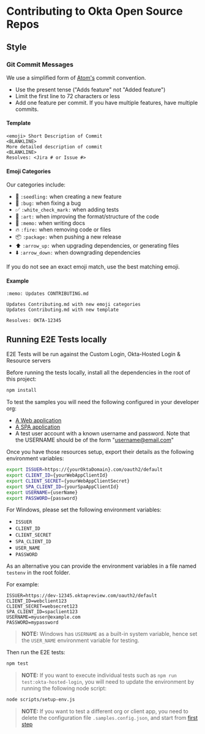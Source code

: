# Contributing to Okta Open Source Repos

## Style

### Git Commit Messages

We use a simplified form of [Atom's](https://github.com/atom/atom/blob/master/CONTRIBUTING.md#git-commit-messages) commit convention.

  * Use the present tense ("Adds feature" not "Added feature")
  * Limit the first line to 72 characters or less
  * Add one feature per commit. If you have multiple features, have multiple commits.

#### Template

    <emoji> Short Description of Commit
    <BLANKLINE>
    More detailed description of commit
    <BLANKLINE>
    Resolves: <Jira # or Issue #>

#### Emoji Categories
Our categories include:
  * :seedling: `:seedling:` when creating a new feature
  * :bug: `:bug:` when fixing a bug
  * :white_check_mark: `:white_check_mark:` when adding tests
  * :art: `:art:` when improving the format/structure of the code
  * :memo: `:memo:` when writing docs
  * :fire: `:fire:` when removing code or files
  * :package: `:package:` when pushing a new release
  * :arrow_up: `:arrow_up:` when upgrading dependencies, or generating files
  * :arrow_down: `:arrow_down:` when downgrading dependencies

If you do not see an exact emoji match, use the best matching emoji.

#### Example
    :memo: Updates CONTRIBUTING.md

    Updates Contributing.md with new emoji categories
    Updates Contributing.md with new template

    Resolves: OKTA-12345

## Running E2E Tests locally

E2E Tests will be run against the Custom Login, Okta-Hosted Login & Resource servers

Before running the tests locally, install all the dependencies in the root of this project:
```bash
npm install
```
To test the samples you will need the following configured in your developer org:
* [A Web application](/okta-hosted-login#prerequisites)
* [A SPA application](https://github.com/okta/samples-js-angular/tree/master/okta-hosted-login#prerequisites)
* A test user account with a known username and password.  Note that the USERNAME should be of the form "username@email.com"

Once you have those resources setup, export their details as the following environment variables:

```bash
export ISSUER=https://{yourOktaDomain}.com/oauth2/default
export CLIENT_ID={yourWebAppClientId}
export CLIENT_SECRET={yourWebAppClientSecret}
export SPA_CLIENT_ID={yourSpaAppClientId}
export USERNAME={userName}
export PASSWORD={password}
```

For Windows, please set the following environment variables:
- `ISSUER`
- `CLIENT_ID`
- `CLIENT_SECRET`
- `SPA_CLIENT_ID`
- `USER_NAME`
- `PASSWORD`

As an alternative you can provide the environment variables in a file named `testenv` in the root folder.

For example:

```
ISSUER=https://dev-12345.oktapreview.com/oauth2/default
CLIENT_ID=webclient123
CLIENT_SECRET=websecret123
SPA_CLIENT_ID=spaclient123
USERNAME=myuser@example.com
PASSWORD=mypassword
```

> **NOTE:** Windows has `USERNAME` as a built-in system variable, hence set the `USER_NAME` environment variable for testing.

Then run the E2E tests:

```bash
npm test
```

> **NOTE:** If you want to execute individual tests such as `npm run test:okta-hosted-login`, you will need to update the environment by running the following node script:

```bash
node scripts/setup-env.js
```

> **NOTE:** If you want to test a different org or client app, you need to delete the configuration file `.samples.config.json`, and start from [first step](#running-e2e-tests-locally)
